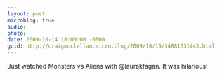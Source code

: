 ```yaml
---
layout: post
microblog: true
audio: 
photo: 
date: 2009-10-14 18:00:00 -0600
guid: http://craigmcclellan.micro.blog/2009/10/15/t4881631443.html
---
```

Just watched Monsters vs Aliens with @laurakfagan. It was hilarious!
